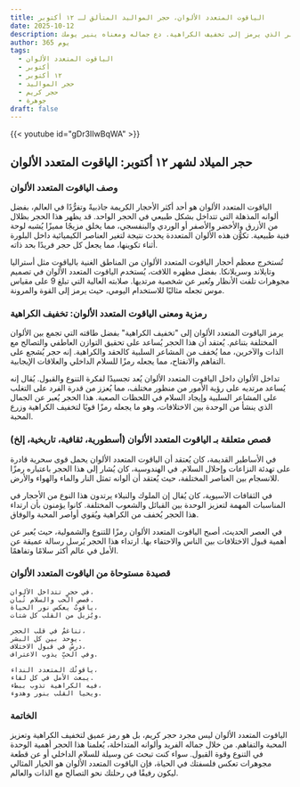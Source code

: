 ```yaml
---
title: الياقوت المتعدد الألوان، حجر المواليد المتألق لـ ١٢ أكتوبر
date: 2025-10-12
description: اشعر بأهمية الياقوت المتعدد الألوان، حجر المواليد لـ ١٢ أكتوبر الذي يرمز إلى تخفيف الكراهية. دع جماله ومعناه ينير يومك.
author: 365 يوم
tags:
  - الياقوت المتعدد الألوان
  - أكتوبر
  - ١٢ أكتوبر
  - حجر المواليد
  - حجر كريم
  - جوهرة
draft: false
---
```


{{< youtube id="gDr3IIwBqWA" >}}

## حجر الميلاد لشهر ١٢ أكتوبر: الياقوت المتعدد الألوان

### وصف الياقوت المتعدد الألوان

الياقوت المتعدد الألوان هو أحد أكثر الأحجار الكريمة جاذبيةً وتفرُّدًا في العالم، بفضل ألوانه المذهلة التي تتداخل بشكل طبيعي في الحجر الواحد. قد يظهر هذا الحجر بظلال من الأزرق والأخضر والأصفر أو الوردي والبنفسجي، مما يخلق مزيجًا مميزًا يُشبه لوحة فنية طبيعية. تكوُّن هذه الألوان المتعددة يحدث نتيجة لتغير العناصر الكيميائية داخل البلورة أثناء تكوينها، مما يجعل كل حجر فريدًا بحد ذاته.

تُستخرج معظم أحجار الياقوت المتعدد الألوان من المناطق الغنية بالياقوت مثل أستراليا وتايلاند وسريلانكا. بفضل مظهره اللافت، يُستخدم الياقوت المتعدد الألوان في تصميم مجوهرات تلفت الأنظار وتُعبر عن شخصية مرتديها. صلابته العالية التي تبلغ 9 على مقياس موس تجعله مثاليًا للاستخدام اليومي، حيث يرمز إلى القوة والمرونة.

### رمزية ومعنى الياقوت المتعدد الألوان: تخفيف الكراهية

يرمز الياقوت المتعدد الألوان إلى "تخفيف الكراهية" بفضل طاقته التي تجمع بين الألوان المختلفة بتناغم. يُعتقد أن هذا الحجر يُساعد على تحقيق التوازن العاطفي والتصالح مع الذات والآخرين، مما يُخفف من المشاعر السلبية كالحقد والكراهية. إنه حجر يُشجع على التفاهم والانفتاح، مما يجعله رمزًا للسلام الداخلي والعلاقات الإيجابية.

تداخل الألوان داخل الياقوت المتعدد الألوان يُعد تجسيدًا لفكرة التنوع والقبول. يُقال إنه يُساعد مرتديه على رؤية الأمور من منظور مختلف، مما يُعزز من قدرة الفرد على التغلب على المشاعر السلبية وإيجاد السلام في اللحظات الصعبة. هذا الحجر يُعبر عن الجمال الذي ينشأ من الوحدة بين الاختلافات، وهو ما يجعله رمزًا قويًا لتخفيف الكراهية وزرع المحبة.

### قصص متعلقة بـ الياقوت المتعدد الألوان (أسطورية، ثقافية، تاريخية، إلخ)

في الأساطير القديمة، كان يُعتقد أن الياقوت المتعدد الألوان يحمل قوى سحرية قادرة على تهدئة النزاعات وإحلال السلام. في الهندوسية، كان يُشار إلى هذا الحجر باعتباره رمزًا للانسجام بين العناصر المختلفة، حيث يُعتقد أن ألوانه تمثل النار والماء والهواء والأرض.

في الثقافات الآسيوية، كان يُقال إن الملوك والنبلاء يرتدون هذا النوع من الأحجار في المناسبات المهمة لتعزيز الوحدة بين القبائل والشعوب المختلفة. كانوا يؤمنون بأن ارتداء هذا الحجر يُخفف من الكراهية ويُقوي أواصر المحبة والوفاق.

في العصر الحديث، أصبح الياقوت المتعدد الألوان رمزًا للتنوع والشمولية، حيث يُعبر عن أهمية قبول الاختلافات بين الناس والاحتفاء بها. ارتداء هذا الحجر يُرسل رسالة عميقة عن الأمل في عالم أكثر سلامًا وتفاهمًا.

### قصيدة مستوحاة من الياقوت المتعدد الألوان

```
في حجرٍ تتداخل الألوان،  
قصص الحب والسلام تُبان.  
ياقوتٌ يعكس نور الحياة،  
ويُزيل من القلب كل شتات.

تناغمٌ في قلب الحجر،  
يوحد بين كل البشر.  
درسٌ في قبول الاختلاف،  
وفي الحبِّ يذوب الاعتراف.

ياقوتُك المتعدد النداء،  
يبعث الأمل في كل لقاء.  
فيه الكراهية تذوب ببطء،  
ويحيا القلب بنورٍ وهدوء.
```

### الخاتمة

الياقوت المتعدد الألوان ليس مجرد حجر كريم، بل هو رمز عميق لتخفيف الكراهية وتعزيز المحبة والتفاهم. من خلال جماله الفريد وألوانه المتداخلة، يُعلمنا هذا الحجر أهمية الوحدة في التنوع وقوة القبول. سواء كنت تبحث عن وسيلة للسلام الداخلي أو عن قطعة مجوهرات تعكس فلسفتك في الحياة، فإن الياقوت المتعدد الألوان هو الخيار المثالي ليكون رفيقًا في رحلتك نحو التصالح مع الذات والعالم.